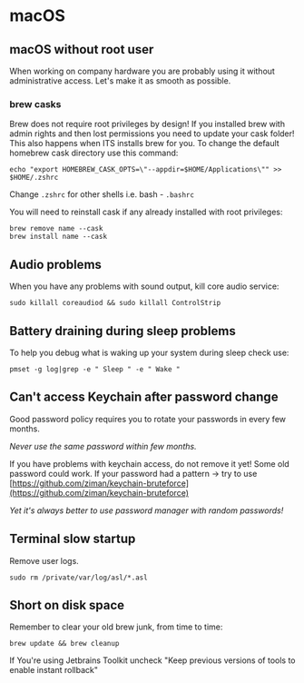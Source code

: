# macOS

## macOS without root user&#x20;

When working on company hardware you are probably using it without administrative access. Let's make it as smooth as possible.

### **brew casks**

Brew does not require root privileges by design! If you installed brew with admin rights and then lost permissions you need to update your cask folder! This also happens when ITS installs brew for you. To change the default homebrew cask directory use this command:

```
echo "export HOMEBREW_CASK_OPTS=\"--appdir=$HOME/Applications\"" >> $HOME/.zshrc
```

Change `.zshrc` for other shells i.e. bash - `.bashrc`

You will need to reinstall cask if any already installed with root privileges:

```
brew remove name --cask
brew install name --cask
```

## Audio problems <a href="#audio-problems" id="audio-problems"></a>

When you have any problems with sound output, kill core audio service:

`sudo killall coreaudiod && sudo killall ControlStrip`

## Battery draining during sleep problems <a href="#battery-draining-during-sleep-problems" id="battery-draining-during-sleep-problems"></a>

To help you debug what is waking up your system during sleep check use:

`pmset -g log|grep -e " Sleep " -e " Wake "`

## Can't access Keychain after password change <a href="#cant-access-keychain-after-password-change" id="cant-access-keychain-after-password-change"></a>

Good password policy requires you to rotate your passwords in every few months.

_Never use the same password within few months._

If you have problems with keychain access, do not remove it yet! Some old password could work. If your password had a pattern -> try to use [https://github.com/ziman/keychain-bruteforce](https://github.com/ziman/keychain-bruteforce)

_Yet it's always better to use password manager with random passwords!_

## Terminal slow startup <a href="#terminal-slow-startup" id="terminal-slow-startup"></a>

Remove user logs.

`sudo rm /private/var/log/asl/*.asl`

## Short on disk space <a href="#short-on-disk-space" id="short-on-disk-space"></a>

Remember to clear your old brew junk, from time to time:

`brew update && brew cleanup`

If You're using Jetbrains Toolkit uncheck "Keep previous versions of tools to enable instant rollback"
